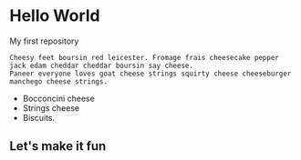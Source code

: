 # Hello World
My first repository

    Cheesy feet boursin red leicester. Fromage frais cheesecake pepper jack edam cheddar cheddar boursin say cheese.
    Paneer everyone loves goat cheese strings squirty cheese cheeseburger manchego cheese strings. 

  - Bocconcini cheese 
  - Strings cheese 
  - Biscuits.

## Let's make it fun